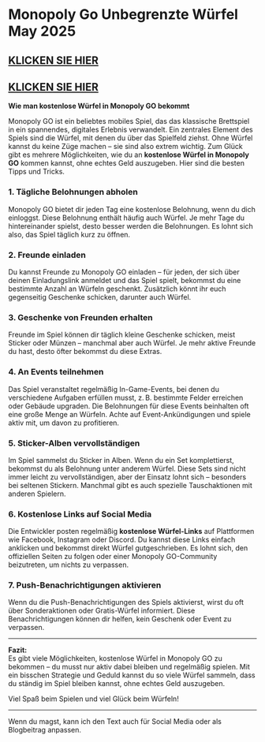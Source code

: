 # Monopoly Go Unbegrenzte Würfel May 2025

## [KLICKEN SIE HIER](https://lookerstudio.google.com/s/i0yFe1wQxjY)
## [KLICKEN SIE HIER](https://lookerstudio.google.com/s/i0yFe1wQxjY)


**Wie man kostenlose Würfel in Monopoly GO bekommt**

Monopoly GO ist ein beliebtes mobiles Spiel, das das klassische Brettspiel in ein spannendes, digitales Erlebnis verwandelt. Ein zentrales Element des Spiels sind die Würfel, mit denen du über das Spielfeld ziehst. Ohne Würfel kannst du keine Züge machen – sie sind also extrem wichtig. Zum Glück gibt es mehrere Möglichkeiten, wie du an **kostenlose Würfel in Monopoly GO** kommen kannst, ohne echtes Geld auszugeben. Hier sind die besten Tipps und Tricks.

### 1. **Tägliche Belohnungen abholen**
Monopoly GO bietet dir jeden Tag eine kostenlose Belohnung, wenn du dich einloggst. Diese Belohnung enthält häufig auch Würfel. Je mehr Tage du hintereinander spielst, desto besser werden die Belohnungen. Es lohnt sich also, das Spiel täglich kurz zu öffnen.

### 2. **Freunde einladen**
Du kannst Freunde zu Monopoly GO einladen – für jeden, der sich über deinen Einladungslink anmeldet und das Spiel spielt, bekommst du eine bestimmte Anzahl an Würfeln geschenkt. Zusätzlich könnt ihr euch gegenseitig Geschenke schicken, darunter auch Würfel.

### 3. **Geschenke von Freunden erhalten**
Freunde im Spiel können dir täglich kleine Geschenke schicken, meist Sticker oder Münzen – manchmal aber auch Würfel. Je mehr aktive Freunde du hast, desto öfter bekommst du diese Extras.

### 4. **An Events teilnehmen**
Das Spiel veranstaltet regelmäßig In-Game-Events, bei denen du verschiedene Aufgaben erfüllen musst, z. B. bestimmte Felder erreichen oder Gebäude upgraden. Die Belohnungen für diese Events beinhalten oft eine große Menge an Würfeln. Achte auf Event-Ankündigungen und spiele aktiv mit, um davon zu profitieren.

### 5. **Sticker-Alben vervollständigen**
Im Spiel sammelst du Sticker in Alben. Wenn du ein Set komplettierst, bekommst du als Belohnung unter anderem Würfel. Diese Sets sind nicht immer leicht zu vervollständigen, aber der Einsatz lohnt sich – besonders bei seltenen Stickern. Manchmal gibt es auch spezielle Tauschaktionen mit anderen Spielern.

### 6. **Kostenlose Links auf Social Media**
Die Entwickler posten regelmäßig **kostenlose Würfel-Links** auf Plattformen wie Facebook, Instagram oder Discord. Du kannst diese Links einfach anklicken und bekommst direkt Würfel gutgeschrieben. Es lohnt sich, den offiziellen Seiten zu folgen oder einer Monopoly GO-Community beizutreten, um nichts zu verpassen.

### 7. **Push-Benachrichtigungen aktivieren**
Wenn du die Push-Benachrichtigungen des Spiels aktivierst, wirst du oft über Sonderaktionen oder Gratis-Würfel informiert. Diese Benachrichtigungen können dir helfen, kein Geschenk oder Event zu verpassen.

---

**Fazit:**  
Es gibt viele Möglichkeiten, kostenlose Würfel in Monopoly GO zu bekommen – du musst nur aktiv dabei bleiben und regelmäßig spielen. Mit ein bisschen Strategie und Geduld kannst du so viele Würfel sammeln, dass du ständig im Spiel bleiben kannst, ohne echtes Geld auszugeben.

Viel Spaß beim Spielen und viel Glück beim Würfeln!

--- 

Wenn du magst, kann ich den Text auch für Social Media oder als Blogbeitrag anpassen.
